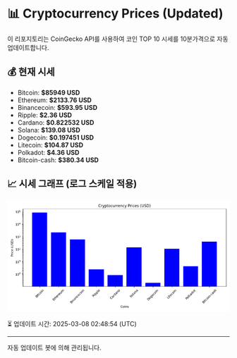 
# 📊 Cryptocurrency Prices (Updated)

이 리포지토리는 CoinGecko API를 사용하여 코인 TOP 10 시세를 10분가격으로 자동 업데이트합니다.

## 💰 현재 시세
- Bitcoin: **$85949 USD**
- Ethereum: **$2133.76 USD**
- Binancecoin: **$593.95 USD**
- Ripple: **$2.36 USD**
- Cardano: **$0.822532 USD**
- Solana: **$139.08 USD**
- Dogecoin: **$0.197451 USD**
- Litecoin: **$104.87 USD**
- Polkadot: **$4.36 USD**
- Bitcoin-cash: **$380.34 USD**

## 📈 시세 그래프 (로그 스케일 적용)
![Crypto Prices](crypto_prices.png)

⏳ 업데이트 시간: 2025-03-08 02:48:54 (UTC)

---
자동 업데이트 봇에 의해 관리됩니다.
